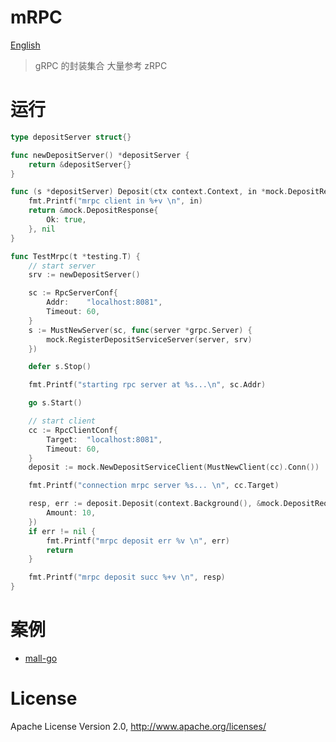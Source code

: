 # mRPC

[English](https://github.com/go-ll/mrpc/blob/master/README-en.md)

> gRPC 的封装集合 大量参考 zRPC


# 运行

```go
type depositServer struct{}

func newDepositServer() *depositServer {
	return &depositServer{}
}

func (s *depositServer) Deposit(ctx context.Context, in *mock.DepositRequest) (*mock.DepositResponse, error) {
	fmt.Printf("mrpc client in %+v \n", in)
	return &mock.DepositResponse{
		Ok: true,
	}, nil
}

func TestMrpc(t *testing.T) {
	// start server
	srv := newDepositServer()

	sc := RpcServerConf{
		Addr:    "localhost:8081",
		Timeout: 60,
	}
	s := MustNewServer(sc, func(server *grpc.Server) {
		mock.RegisterDepositServiceServer(server, srv)
	})

	defer s.Stop()

	fmt.Printf("starting rpc server at %s...\n", sc.Addr)

	go s.Start()

	// start client
	cc := RpcClientConf{
		Target:  "localhost:8081",
		Timeout: 60,
	}
	deposit := mock.NewDepositServiceClient(MustNewClient(cc).Conn())

	fmt.Printf("connection mrpc server %s... \n", cc.Target)

	resp, err := deposit.Deposit(context.Background(), &mock.DepositRequest{
		Amount: 10,
	})
	if err != nil {
		fmt.Printf("mrpc deposit err %v \n", err)
		return
	}

	fmt.Printf("mrpc deposit succ %+v \n", resp)
}
```


# 案例

- [mall-go](https://github.com/cexll/mall-go)


# License
Apache License Version 2.0, http://www.apache.org/licenses/